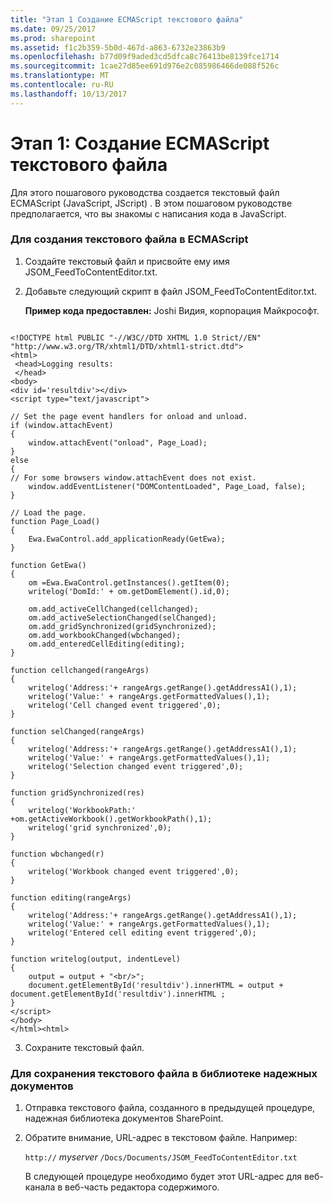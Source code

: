 ```yaml
---
title: "Этап 1 Создание ECMAScript текстового файла"
ms.date: 09/25/2017
ms.prod: sharepoint
ms.assetid: f1c2b359-5b0d-467d-a863-6732e23863b9
ms.openlocfilehash: b77d09f9aded3cd5dfca8c76413be8139fce1714
ms.sourcegitcommit: 1cae27d85ee691d976e2c085986466de088f526c
ms.translationtype: MT
ms.contentlocale: ru-RU
ms.lasthandoff: 10/13/2017
---
```

# <a name="step-1-creating-a-ecmascript-text-file"></a>Этап 1: Создание ECMAScript текстового файла

Для этого пошагового руководства создается текстовый файл ECMAScript (JavaScript, JScript) . В этом пошаговом руководстве предполагается, что вы знакомы с написания кода в JavaScript. 
  
    
    


### <a name="to-create-an-ecmascript-text-file"></a>Для создания текстового файла в ECMAScript


1. Создайте текстовый файл и присвойте ему имя JSOM_FeedToContentEditor.txt.
    
  
2. Добавьте следующий скрипт в файл JSOM_FeedToContentEditor.txt.
    
    **Пример кода предоставлен:** Joshi Видия, корпорация Майкрософт.
    


```
  
<!DOCTYPE html PUBLIC "-//W3C//DTD XHTML 1.0 Strict//EN" "http://www.w3.org/TR/xhtml1/DTD/xhtml1-strict.dtd">
<html>
 <head>Logging results:
 </head>
<body>
<div id='resultdiv'></div>
<script type="text/javascript">         

// Set the page event handlers for onload and unload.
if (window.attachEvent) 
{
    window.attachEvent("onload", Page_Load);
} 
else 
{
// For some browsers window.attachEvent does not exist.
    window.addEventListener("DOMContentLoaded", Page_Load, false);
}

// Load the page. 
function Page_Load() 
{
    Ewa.EwaControl.add_applicationReady(GetEwa);
}

function GetEwa()
{
    om =Ewa.EwaControl.getInstances().getItem(0);
    writelog('DomId:' + om.getDomElement().id,0);

    om.add_activeCellChanged(cellchanged);
    om.add_activeSelectionChanged(selChanged);
    om.add_gridSynchronized(gridSynchronized);
    om.add_workbookChanged(wbchanged);
    om.add_enteredCellEditing(editing);
}

function cellchanged(rangeArgs)
{
    writelog('Address:'+ rangeArgs.getRange().getAddressA1(),1);
    writelog('Value:' + rangeArgs.getFormattedValues(),1);
    writelog('Cell changed event triggered',0);
}

function selChanged(rangeArgs)
{
    writelog('Address:'+ rangeArgs.getRange().getAddressA1(),1);
    writelog('Value:' + rangeArgs.getFormattedValues(),1);
    writelog('Selection changed event triggered',0);
}

function gridSynchronized(res)
{
    writelog('WorkbookPath:' +om.getActiveWorkbook().getWorkbookPath(),1);
    writelog('grid synchronized',0);
}

function wbchanged(r)
{
    writelog('Workbook changed event triggered',0);
}

function editing(rangeArgs)
{
    writelog('Address:'+ rangeArgs.getRange().getAddressA1(),1);
    writelog('Value:' + rangeArgs.getFormattedValues(),1);
    writelog('Entered cell editing event triggered',0);
}

function writelog(output, indentLevel)
{
    output = output + "<br/>";
    document.getElementById('resultdiv').innerHTML = output + document.getElementById('resultdiv').innerHTML ;
}
</script>  
</body>
</html><html> 

```

3. Сохраните текстовый файл.
    
  

### <a name="to-save-the-text-file-to-a-trusted-document-library"></a>Для сохранения текстового файла в библиотеке надежных документов


1. Отправка текстового файла, созданного в предыдущей процедуре, надежная библиотека документов SharePoint. 
    
  
2. Обратите внимание, URL-адрес в текстовом файле. Например:
    
     `http://` _myserver_ `/Docs/Documents/JSOM_FeedToContentEditor.txt`
    
    В следующей процедуре необходимо будет этот URL-адрес для веб-канала в веб-часть редактора содержимого.
    
  

